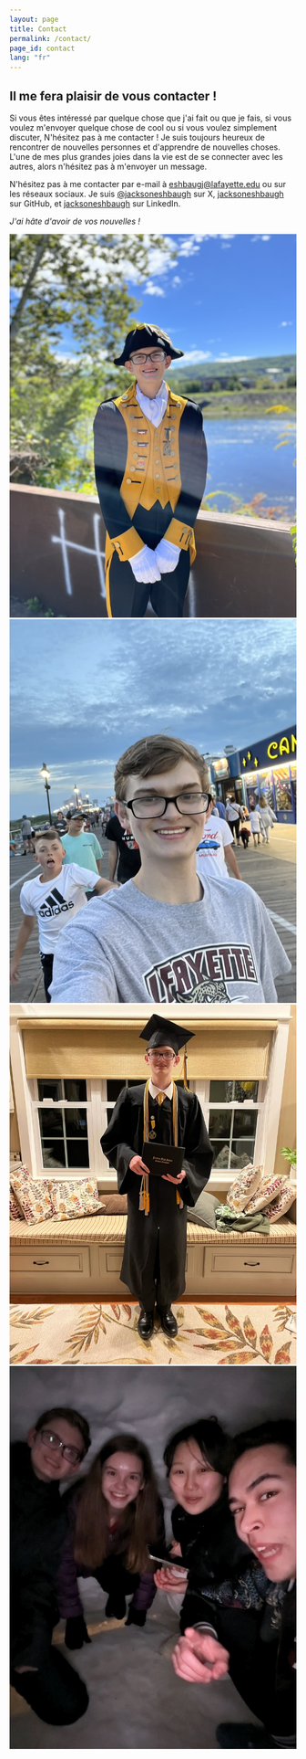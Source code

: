 ```yaml
---
layout: page
title: Contact
permalink: /contact/
page_id: contact
lang: "fr"
---
```


## Il me fera plaisir de vous contacter !

Si vous êtes intéressé par quelque chose que j'ai fait ou que je fais, si vous voulez m'envoyer quelque chose de cool ou
si vous voulez simplement discuter, N'hésitez pas à me contacter ! Je suis toujours heureux de rencontrer de nouvelles
personnes et d'apprendre de nouvelles choses. L'une de mes plus grandes joies dans la vie est de se connecter avec les
autres, alors n'hésitez pas à m'envoyer un message.

N'hésitez pas à me contacter par e-mail à [eshbaugj@lafayette.edu](mailto:eshbaugj@lafayette.edu) ou sur les réseaux
sociaux. Je suis [@jacksoneshbaugh](https://x.com/jacksoneshbaugh) sur
X, [jacksoneshbaugh](https://github.com/jacksoneshbaugh) sur GitHub,
et [jacksoneshbaugh](https://linkedin.com/in/jacksoneshbaugh) sur LinkedIn.

*J'ai hâte d'avoir de vos nouvelles !*

<div class="masonry">
    <div class="item">
        <img src="/images/pate-band-1.jpeg" alt="Patriot Band">
    </div>
    <div class="item">
        <img src="/images/ocean-city.jpeg" alt="Ocean City">
    </div>
    <div class="item">
        <img src="/images/graduate.jpeg" alt="Graduating">
    </div>
    <div class="item">
        <img src="/images/igloo.jpeg" alt="In an igloo">
    </div>
</div>